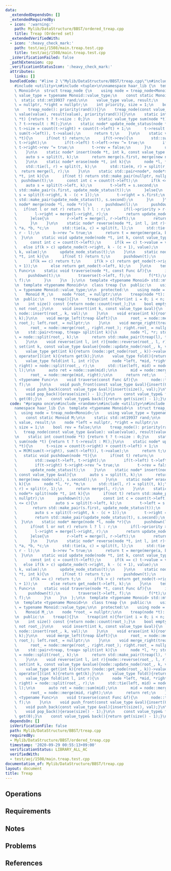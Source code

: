 ```yaml
---
data:
  _extendedDependsOn: []
  _extendedRequiredBy:
  - icon: ':warning:'
    path: Mylib/DataStructure/BBST/ordered_treap.cpp
    title: Treap (Ordered set)
  _extendedVerifiedWith:
  - icon: ':heavy_check_mark:'
    path: test/aoj/1508/main.treap.test.cpp
    title: test/aoj/1508/main.treap.test.cpp
  _isVerificationFailed: false
  _pathExtension: cpp
  _verificationStatusIcon: ':heavy_check_mark:'
  attributes:
    links: []
  bundledCode: "#line 2 \"Mylib/DataStructure/BBST/treap.cpp\"\n#include <random>\n\
    #include <utility>\n#include <tuple>\n\nnamespace haar_lib {\n  template <typename\
    \ Monoid>\n  struct treap_node {\n    using node = treap_node<Monoid>;\n    using\
    \ value_type = typename Monoid::value_type;\n    const static Monoid M;\n\n  \
    \  static std::mt19937 rand;\n\n    value_type value, result;\n    node *left\
    \ = nullptr, *right = nullptr;\n    int priority, size = 1;\n    bool rev = false;\n\
    \n    treap_node(): priority(rand()){}\n    treap_node(const value_type &value):\
    \ value(value), result(value), priority(rand()){}\n\n    static int count(node\
    \ *t) {return t ? t->size : 0;}\n    static value_type sum(node *t) {return t\
    \ ? t->result : M();}\n\n    static node* update_node_status(node *t){\n     \
    \ t->size = count(t->right) + count(t->left) + 1;\n      t->result = M(M(sum(t->right),\
    \ sum(t->left)), t->value);\n      return t;\n    }\n\n    static void pushdown(node\
    \ *t){\n      if(not t) return;\n      if(t->rev){\n        std::swap(t->left,\
    \ t->right);\n        if(t->left) t->left->rev ^= true;\n        if(t->right)\
    \ t->right->rev ^= true;\n        t->rev = false;\n      }\n      update_node_status(t);\n\
    \    }\n\n    static node* insert(node *t, int k, const value_type &val){\n  \
    \    auto s = split(t, k);\n      return merge(s.first, merge(new node(val), s.second));\n\
    \    }\n\n    static node* erase(node *t, int k){\n      node *l, *r, *m;\n  \
    \    std::tie(l, r) = split(t, k);\n      std::tie(m, r) = split(r, 1);\n    \
    \  return merge(l, r);\n    }\n\n    static std::pair<node*, node*> split(node\
    \ *t, int k){\n      if(not t) return std::make_pair(nullptr, nullptr);\n    \
    \  pushdown(t);\n      const int c = count(t->left);\n      if(k <= c){\n    \
    \    auto s = split(t->left, k);\n        t->left = s.second;\n        return\
    \ std::make_pair(s.first, update_node_status(t));\n      }else{\n        auto\
    \ s = split(t->right, k - (c + 1));\n        t->right = s.first;\n        return\
    \ std::make_pair(update_node_status(t), s.second);\n      }\n    }\n\n    static\
    \ node* merge(node *l, node *r){\n      pushdown(l);\n      pushdown(r);\n   \
    \   if(not l or not r) return l ? l : r;\n      if(l->priority > r->priority){\n\
    \        l->right = merge(l->right, r);\n        return update_node_status(l);\n\
    \      }else{\n        r->left = merge(l, r->left);\n        return update_node_status(r);\n\
    \      }\n    }\n\n    static node* reverse(node *t, int l, int r){\n      node\
    \ *a, *b, *c;\n      std::tie(a, c) = split(t, l);\n      std::tie(b, c) = split(c,\
    \ r - l);\n      b->rev ^= true;\n      return t = merge(merge(a, b), c);\n  \
    \  }\n\n    static void update_node(node *t, int k, const value_type &value){\n\
    \      const int c = count(t->left);\n      if(k == c) t->value = value;\n   \
    \   else if(k > c) update_node(t->right, k - (c + 1), value);\n      else update_node(t->left,\
    \ k, value);\n      update_node_status(t);\n    }\n\n    static node* get_node(node\
    \ *t, int k){\n      if(not t) return t;\n      pushdown(t);\n      int c = count(t->left);\n\
    \      if(k == c) return t;\n      if(k > c) return get_node(t->right, k - (c\
    \ + 1));\n      else return get_node(t->left, k);\n    }\n\n    template <typename\
    \ Func>\n    static void traverse(node *t, const Func &f){\n      if(t){\n   \
    \     pushdown(t);\n        traverse(t->left, f);\n        f(*t);\n        traverse(t->right,\
    \ f);\n      }\n    }\n  };\n\n  template <typename Monoid> std::mt19937 treap_node<Monoid>::rand;\n\
    \n  template <typename Monoid>\n  class treap {\n  public:\n    using value_type\
    \ = typename Monoid::value_type;\n\n  protected:\n    using node = treap_node<Monoid>;\n\
    \    Monoid M_;\n    node *root_ = nullptr;\n\n    treap(node *t): root_(t){}\n\
    \n  public:\n    treap(){}\n    treap(int n){for(int i = 0; i < n; ++i) push_back(M_());}\n\
    \n    int size() const {return node::count(root_);}\n    bool empty() const {return\
    \ not root_;}\n\n    void insert(int k, const value_type &val){\n      root_ =\
    \ node::insert(root_, k, val);\n    }\n\n    void erase(int k){root_ = node::erase(root_,\
    \ k);}\n\n    void merge_left(treap &left){\n      root_ = node::merge(left.root_,\
    \ root_); left.root_ = nullptr;\n    }\n\n    void merge_right(treap &right){\n\
    \      root_ = node::merge(root_, right.root_); right.root_ = nullptr;\n    }\n\
    \n    std::pair<treap, treap> split(int k){\n      node *l, *r; std::tie(l, r)\
    \ = node::split(root_, k);\n      return std::make_pair(treap(l), treap(r));\n\
    \    }\n\n    void reverse(int l, int r){node::reverse(root_, l, r);}\n\n    void\
    \ set(int k, const value_type &value){node::update_node(root_, k, value);}\n\n\
    \    value_type get(int k){return (node::get_node(root_, k))->value;}\n    value_type\
    \ operator[](int k){return get(k);}\n\n    value_type fold(){return node::sum(root_);}\n\
    \    value_type fold(int l, int r){\n      node *left, *mid, *right;\n      std::tie(mid,\
    \ right) = node::split(root_, r);\n      std::tie(left, mid) = node::split(mid,\
    \ l);\n\n      auto ret = node::sum(mid);\n\n      mid = node::merge(left, mid);\n\
    \      root_ = node::merge(mid, right);\n\n      return ret;\n    }\n\n    template\
    \ <typename Func>\n    void traverse(const Func &f){\n      node::traverse(root_,\
    \ f);\n    }\n\n    void push_front(const value_type &val){insert(0, val);}\n\
    \    void push_back(const value_type &val){insert(size(), val);}\n\n    void pop_front(){erase(0);}\n\
    \    void pop_back(){erase(size() - 1);}\n\n    const value_type& front(){return\
    \ get(0);}\n    const value_type& back(){return get(size() - 1);}\n  };\n}\n"
  code: "#pragma once\n#include <random>\n#include <utility>\n#include <tuple>\n\n\
    namespace haar_lib {\n  template <typename Monoid>\n  struct treap_node {\n  \
    \  using node = treap_node<Monoid>;\n    using value_type = typename Monoid::value_type;\n\
    \    const static Monoid M;\n\n    static std::mt19937 rand;\n\n    value_type\
    \ value, result;\n    node *left = nullptr, *right = nullptr;\n    int priority,\
    \ size = 1;\n    bool rev = false;\n\n    treap_node(): priority(rand()){}\n \
    \   treap_node(const value_type &value): value(value), result(value), priority(rand()){}\n\
    \n    static int count(node *t) {return t ? t->size : 0;}\n    static value_type\
    \ sum(node *t) {return t ? t->result : M();}\n\n    static node* update_node_status(node\
    \ *t){\n      t->size = count(t->right) + count(t->left) + 1;\n      t->result\
    \ = M(M(sum(t->right), sum(t->left)), t->value);\n      return t;\n    }\n\n \
    \   static void pushdown(node *t){\n      if(not t) return;\n      if(t->rev){\n\
    \        std::swap(t->left, t->right);\n        if(t->left) t->left->rev ^= true;\n\
    \        if(t->right) t->right->rev ^= true;\n        t->rev = false;\n      }\n\
    \      update_node_status(t);\n    }\n\n    static node* insert(node *t, int k,\
    \ const value_type &val){\n      auto s = split(t, k);\n      return merge(s.first,\
    \ merge(new node(val), s.second));\n    }\n\n    static node* erase(node *t, int\
    \ k){\n      node *l, *r, *m;\n      std::tie(l, r) = split(t, k);\n      std::tie(m,\
    \ r) = split(r, 1);\n      return merge(l, r);\n    }\n\n    static std::pair<node*,\
    \ node*> split(node *t, int k){\n      if(not t) return std::make_pair(nullptr,\
    \ nullptr);\n      pushdown(t);\n      const int c = count(t->left);\n      if(k\
    \ <= c){\n        auto s = split(t->left, k);\n        t->left = s.second;\n \
    \       return std::make_pair(s.first, update_node_status(t));\n      }else{\n\
    \        auto s = split(t->right, k - (c + 1));\n        t->right = s.first;\n\
    \        return std::make_pair(update_node_status(t), s.second);\n      }\n  \
    \  }\n\n    static node* merge(node *l, node *r){\n      pushdown(l);\n      pushdown(r);\n\
    \      if(not l or not r) return l ? l : r;\n      if(l->priority > r->priority){\n\
    \        l->right = merge(l->right, r);\n        return update_node_status(l);\n\
    \      }else{\n        r->left = merge(l, r->left);\n        return update_node_status(r);\n\
    \      }\n    }\n\n    static node* reverse(node *t, int l, int r){\n      node\
    \ *a, *b, *c;\n      std::tie(a, c) = split(t, l);\n      std::tie(b, c) = split(c,\
    \ r - l);\n      b->rev ^= true;\n      return t = merge(merge(a, b), c);\n  \
    \  }\n\n    static void update_node(node *t, int k, const value_type &value){\n\
    \      const int c = count(t->left);\n      if(k == c) t->value = value;\n   \
    \   else if(k > c) update_node(t->right, k - (c + 1), value);\n      else update_node(t->left,\
    \ k, value);\n      update_node_status(t);\n    }\n\n    static node* get_node(node\
    \ *t, int k){\n      if(not t) return t;\n      pushdown(t);\n      int c = count(t->left);\n\
    \      if(k == c) return t;\n      if(k > c) return get_node(t->right, k - (c\
    \ + 1));\n      else return get_node(t->left, k);\n    }\n\n    template <typename\
    \ Func>\n    static void traverse(node *t, const Func &f){\n      if(t){\n   \
    \     pushdown(t);\n        traverse(t->left, f);\n        f(*t);\n        traverse(t->right,\
    \ f);\n      }\n    }\n  };\n\n  template <typename Monoid> std::mt19937 treap_node<Monoid>::rand;\n\
    \n  template <typename Monoid>\n  class treap {\n  public:\n    using value_type\
    \ = typename Monoid::value_type;\n\n  protected:\n    using node = treap_node<Monoid>;\n\
    \    Monoid M_;\n    node *root_ = nullptr;\n\n    treap(node *t): root_(t){}\n\
    \n  public:\n    treap(){}\n    treap(int n){for(int i = 0; i < n; ++i) push_back(M_());}\n\
    \n    int size() const {return node::count(root_);}\n    bool empty() const {return\
    \ not root_;}\n\n    void insert(int k, const value_type &val){\n      root_ =\
    \ node::insert(root_, k, val);\n    }\n\n    void erase(int k){root_ = node::erase(root_,\
    \ k);}\n\n    void merge_left(treap &left){\n      root_ = node::merge(left.root_,\
    \ root_); left.root_ = nullptr;\n    }\n\n    void merge_right(treap &right){\n\
    \      root_ = node::merge(root_, right.root_); right.root_ = nullptr;\n    }\n\
    \n    std::pair<treap, treap> split(int k){\n      node *l, *r; std::tie(l, r)\
    \ = node::split(root_, k);\n      return std::make_pair(treap(l), treap(r));\n\
    \    }\n\n    void reverse(int l, int r){node::reverse(root_, l, r);}\n\n    void\
    \ set(int k, const value_type &value){node::update_node(root_, k, value);}\n\n\
    \    value_type get(int k){return (node::get_node(root_, k))->value;}\n    value_type\
    \ operator[](int k){return get(k);}\n\n    value_type fold(){return node::sum(root_);}\n\
    \    value_type fold(int l, int r){\n      node *left, *mid, *right;\n      std::tie(mid,\
    \ right) = node::split(root_, r);\n      std::tie(left, mid) = node::split(mid,\
    \ l);\n\n      auto ret = node::sum(mid);\n\n      mid = node::merge(left, mid);\n\
    \      root_ = node::merge(mid, right);\n\n      return ret;\n    }\n\n    template\
    \ <typename Func>\n    void traverse(const Func &f){\n      node::traverse(root_,\
    \ f);\n    }\n\n    void push_front(const value_type &val){insert(0, val);}\n\
    \    void push_back(const value_type &val){insert(size(), val);}\n\n    void pop_front(){erase(0);}\n\
    \    void pop_back(){erase(size() - 1);}\n\n    const value_type& front(){return\
    \ get(0);}\n    const value_type& back(){return get(size() - 1);}\n  };\n}\n"
  dependsOn: []
  isVerificationFile: false
  path: Mylib/DataStructure/BBST/treap.cpp
  requiredBy:
  - Mylib/DataStructure/BBST/ordered_treap.cpp
  timestamp: '2020-09-29 00:55:13+09:00'
  verificationStatus: LIBRARY_ALL_AC
  verifiedWith:
  - test/aoj/1508/main.treap.test.cpp
documentation_of: Mylib/DataStructure/BBST/treap.cpp
layout: document
title: Treap
---
```


## Operations

## Requirements

## Notes

## Problems

## References

